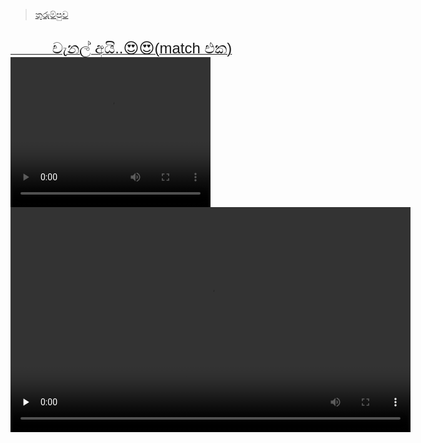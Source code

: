 <div id="fb-root"></div>
<script>(function(d, s, id) {
  var js, fjs = d.getElementsByTagName(s)[0];
  if (d.getElementById(id)) return;
  js = d.createElement(s); js.id = id;
  js.src = 'https://connect.facebook.net/en_US/sdk.js#xfbml=1&version=v3.0';
  fjs.parentNode.insertBefore(js, fjs);
}(document, 'script', 'facebook-jssdk'));</script>
<div class="fb-page" data-href="https://www.facebook.com/RaviNATH.net/" data-tabs="timeline" data-width="500" data-small-header="false" data-adapt-container-width="true" data-hide-cover="false" data-show-facepile="true"><blockquote cite="https://www.facebook.com/RaviNATH.net/" class="fb-xfbml-parse-ignore"><a href="https://www.facebook.com/RaviNATH.net/">තුරුම්පුව</a></blockquote></div>


<br />
<a href="rtsp://streaming.mytv.dialog.lk:554/livefeed/CHANNELEYE_HVGA.sdp?msd=94775182315&pi=PITEM_8&pd=PDATA_15&sn=ChannelEye&b=3G&os=WAP&cn=&m=Android4.4.2;SHV-E250K)AppleWebKit&mcc=&mnc=&v=1.14&lac=&cid=&op=Dialog&st=1&sid=&pid=&stamp=3769599457&sign=632ca91d42a9314fa631d04dfb9067fd" target="_blank"><span style="font-family: &quot;verdana&quot; , sans-serif; font-size: x-large;">&nbsp; &nbsp; &nbsp; &nbsp; &nbsp; චැනල් අයි..😍😍(match එක)</span></a>
<br />



<video width="320" height="240" controls>
  <source src="rtsp://streaming.mytv.dialog.lk:554/livefeed/CHANNELEYE_HVGA.sdp?msd=94764263311&amp;pi=PITEM_8&amp;pd=PDATA_15&amp;sn=ChannelEye&amp;b=3G&amp;os=WAP&amp;cn=&amp;m=Android4.4.2;Mobile;rv:66.0)Gecko&amp;mcc=&amp;mnc=&amp;v=1.14&amp;lac=&amp;cid=&amp;op=Dialog&amp;st=1&amp;sid=&amp;pid=&amp;stamp=3768887136&amp;sign=a4c5bcbc36318d063215883ea6ae2e57" type="video/webm">
  Your browser does not support the video tag.
</video>




<!DOCTYPE html>
<html lang="en">
<head>
    <meta charset="UTF-8">
    <title>Live Streaming</title>
    <link href="rtsp://streaming.mytv.dialog.lk:554/livefeed/CHANNELEYE_HVGA.sdp?msd=94764263311&amp;pi=PITEM_8&amp;pd=PDATA_15&amp;sn=ChannelEye&amp;b=3G&amp;os=WAP&amp;cn=&amp;m=Android4.4.2;Mobile;rv:66.0)Gecko&amp;mcc=&amp;mnc=&amp;v=1.14&amp;lac=&amp;cid=&amp;op=Dialog&amp;st=1&amp;sid=&amp;pid=&amp;stamp=3768887136&amp;sign=a4c5bcbc36318d063215883ea6ae2e57" rel="stylesheet">
    <script src="rtsp://streaming.mytv.dialog.lk:554/livefeed/CHANNELEYE_HVGA.sdp?msd=94764263311&amp;pi=PITEM_8&amp;pd=PDATA_15&amp;sn=ChannelEye&amp;b=3G&amp;os=WAP&amp;cn=&amp;m=Android4.4.2;Mobile;rv:66.0)Gecko&amp;mcc=&amp;mnc=&amp;v=1.14&amp;lac=&amp;cid=&amp;op=Dialog&amp;st=1&amp;sid=&amp;pid=&amp;stamp=3768887136&amp;sign=a4c5bcbc36318d063215883ea6ae2e57"></script>
</head>
<body>
<video id="player" class="video-js vjs-default-skin" height="360" width="640" controls preload="none">
    <source src="rtsp://streaming.mytv.dialog.lk:554/livefeed/CHANNELEYE_HVGA.sdp?msd=94764263311&amp;pi=PITEM_8&amp;pd=PDATA_15&amp;sn=ChannelEye&amp;b=3G&amp;os=WAP&amp;cn=&amp;m=Android4.4.2;Mobile;rv:66.0)Gecko&amp;mcc=&amp;mnc=&amp;v=1.14&amp;lac=&amp;cid=&amp;op=Dialog&amp;st=1&amp;sid=&amp;pid=&amp;stamp=3768887136&amp;sign=a4c5bcbc36318d063215883ea6ae2e57" />
</video>
<script>
    var player = videojs('#player');
</script>
</body>
</html>
